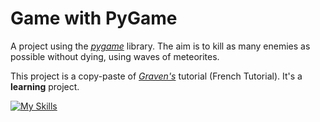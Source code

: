 # Game with PyGame
A project using the *[pygame](https://github.com/pygame/)* library. The aim is to kill as many enemies as possible without dying, using waves of meteorites.

This project is a copy-paste of *[Graven's](https://www.youtube.com/watch?v=8J8wWxbAdFg&list=PLMS9Cy4Enq5KsM7GJ4LHnlBQKTQBV8kaR)* tutorial (French Tutorial). It's a **learning** project.

[![My Skills](https://skillicons.dev/icons?i=py,idea,github&theme=light)](https://skillicons.dev)
